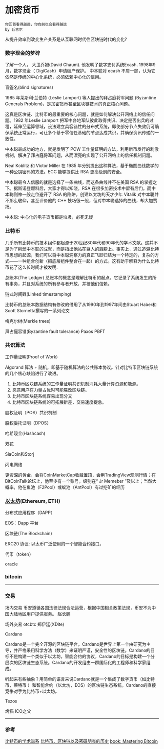# 加密货币

    你回首看得越远，你向前也会看得越远 
    by 丘吉尔

从提升效率到改变生产关系是从互联网时代往区块链时代的变化?


### 数字现金的梦碎

了解一个人， 大卫乔姆(David Chaum). 他发明了数字支付系统Ecash. 1998年9月，数字现金（ DigiCash）申请破产保护。
中本聪对 ecash 不屑一顾，认为它依然是传统的中心化系统，必须依赖中心化的信用。

盲签名(blind signatures)



1985 年莱斯利·兰伯特 (Leslie Lamport) 等人提出的拜占庭将军问题 (Byzantine Generals Problem)，是加密货币甚至区块链技术的真正核心问题。

这真是区块链、比特币的最重要的核心问题，就是如何解决公开网络上的信任问题。1982 年Leslie Lamport 把军中各地军队彼此取得共识、决定是否出兵的过程，延伸至运算领域，设法建立具容错性的分布式系统，即使部分节点失效仍可确保系统正常运行，可让多个基于零信任基础的节点达成共识，并确保资讯传递的一致性。

中本聪最成功的地方，就是发明了 POW 工作量证明的方法，利用新币发行的刺激机制，解决了拜占庭将军问题，从而漂亮的实现了公开网络上的信任机制问题。

Neal Koblitz 和 Victor Miller 在 1985 年分别提出这种算法，基于椭圆曲线数学的一种公钥密码的方法。ECC 能够提供比 RSA 更高级别的安全。

中本聪最令人信服的就是选择了一条曲线，而这条曲线并不在美国 RSA 的掌握之下。据斯诺登爆料后，大家才得以知晓，RSA 在很多加密技术中留有后门。而中本聪则神一般走位避开了 RSA 的陷阱。创建以太坊的天才少年 Vitalik 对中本聪并不那么敬仰，甚至评价他的 C++ 技巧很一般，但对中本聪选择的曲线，却大加赞扬。

中本聪: 中心化的电子货币都是垃圾，必死无疑

### 比特币

几乎所有比特币的技术组件都起源于20世纪80年代和90年代的学术文献。这并不是为了削弱中本聪的成就，而是指出他站在巨人的肩膀上。事实上，通过追溯比特币思想的起源，我们可以将中本聪洞察力的真正飞跃归结为一个特定的，复杂的方式——一种组合创新（把底层组件整合在一起）的方式。这有助于解释为什么比特币花了这么长时间才被发明.



总账本(The Ledger)
总账本的概念是理解比特币的起点。它记录了系统发生的所有事务，并且对系统的所有参与者开放，并被他们信赖。

链式时间戳(Linked timestamping)

比特币的总账本数据结构有修改的借用了从1990年到1997年间由Stuart Haber和Scott Stornetta撰写的一系列论文

梅克尔树(Merkle trees)


拜占庭容错(Byzantine fault tolerance)
Paxos
PBFT


### 共识算法

工作量证明(Proof of Work)

Algorand
算法 + 随机，即基于随机算法的公共账本协议。针对比特币区块链系统的几个核心缺陷进行了改进。
1. 比特币区块链系统的工作量证明共识机制消耗大量计算资源和能源。
2. 恶意用户在力量占优时可能篡改区块链。
3. 比特币区块链系统容易出现分叉
4. 比特币区块链系统的可拓展新差，交易速度捉急。


股权证明（POS）共识机制

股权委托证明（DPOS）


哈希现金(Hashcash)

双花

SiaCoin和Storj

闪电网络

更资深的黄金，会将CoinMarketCap收藏置顶，会用TradingView观测行情；在BitCoinTalk论坛上，他至少有一个账号，级别在“ Jr Memeber ”及以上；当然大概率，他在鱼池（F2Pool）或蚁池（AntPool）有过挖矿的经历




### [以太坊](https://etherscan.io/)(Ethereum, ETH)

分布式应用程序（DAPP）

EOS：Dapp 平台




区块链(The Blockchain)

ERC20 协议: 以太币广泛使用的一个智能合约接口。


代币（token）


oracle

### bitcoin 



---

### 交易

场内交易
币安遵循各国法律法规合法运营，根据中国相关政策法规，币安不为中国大陆地区用户提供服务。
赵长鹏


场外交易
otcbtc
郑伊廷(XDite)


Cardano

Cardano是一个完全开源的区块链平台。Cardano是世界上第一个由研究为主导，并严格采用科学方法（数学）来证明严谨，安全性的区块链。Cardano的目标不是构建一个类似于以太坊，智能合约的协议，Cardano的目标是构建一个分层次的区块链生态系统。Cardano的开发组由一群国际化的工程师和科学家组成。

听起来有些抽象？用简单的语言来说Cardano就是一个集成了数字货币（如比特币，莱特币 ）和智能合约（以太坊，EOS）的区块链生态系统。Cardano的直接竞争对手为比特币+以太坊。

Tezos


烤猫
ICO之父





---
### 参考
[比特币的学术谱系](https://mp.weixin.qq.com/s/5kLkFD26yv7h416cahSwSg)
[比特币、区块链以及密码朋克的历史](https://www.jianshu.com/p/7d0327e18244)
[book: Mastering Bitcoin ](https://github.com/bitcoinbook/bitcoinbook)


